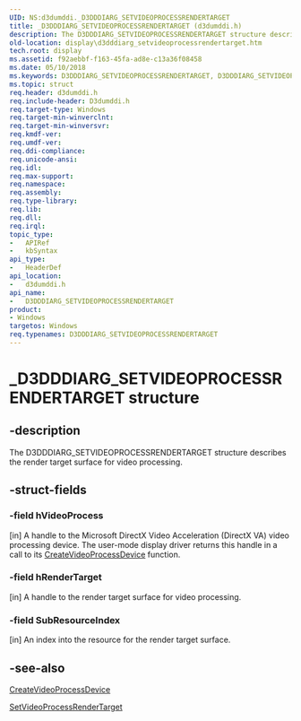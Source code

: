 ```yaml
---
UID: NS:d3dumddi._D3DDDIARG_SETVIDEOPROCESSRENDERTARGET
title: _D3DDDIARG_SETVIDEOPROCESSRENDERTARGET (d3dumddi.h)
description: The D3DDDIARG_SETVIDEOPROCESSRENDERTARGET structure describes the render target surface for video processing.
old-location: display\d3dddiarg_setvideoprocessrendertarget.htm
tech.root: display
ms.assetid: f92aebbf-f163-45fa-ad8e-c13a36f08458
ms.date: 05/10/2018
ms.keywords: D3DDDIARG_SETVIDEOPROCESSRENDERTARGET, D3DDDIARG_SETVIDEOPROCESSRENDERTARGET structure [Display Devices], UMDisplayDriver_param_Structs_8a00fe2d-be28-4577-831f-45fbdcfbbb1d.xml, _D3DDDIARG_SETVIDEOPROCESSRENDERTARGET, d3dumddi/D3DDDIARG_SETVIDEOPROCESSRENDERTARGET, display.d3dddiarg_setvideoprocessrendertarget
ms.topic: struct
req.header: d3dumddi.h
req.include-header: D3dumddi.h
req.target-type: Windows
req.target-min-winverclnt: 
req.target-min-winversvr: 
req.kmdf-ver: 
req.umdf-ver: 
req.ddi-compliance: 
req.unicode-ansi: 
req.idl: 
req.max-support: 
req.namespace: 
req.assembly: 
req.type-library: 
req.lib: 
req.dll: 
req.irql: 
topic_type:
-	APIRef
-	kbSyntax
api_type:
-	HeaderDef
api_location:
-	d3dumddi.h
api_name:
-	D3DDDIARG_SETVIDEOPROCESSRENDERTARGET
product:
- Windows
targetos: Windows
req.typenames: D3DDDIARG_SETVIDEOPROCESSRENDERTARGET
---
```


# _D3DDDIARG_SETVIDEOPROCESSRENDERTARGET structure


## -description


The D3DDDIARG_SETVIDEOPROCESSRENDERTARGET structure describes the render target surface for video processing. 


## -struct-fields




### -field hVideoProcess

[in] A handle to the Microsoft DirectX Video Acceleration (DirectX VA) video processing device. The user-mode display driver returns this handle in a call to its <a href="https://msdn.microsoft.com/3149c7d9-0bf7-4355-8f15-821cf6b92f0a">CreateVideoProcessDevice</a> function.


### -field hRenderTarget

[in] A handle to the render target surface for video processing.


### -field SubResourceIndex

[in] An index into the resource for the render target surface.


## -see-also




<a href="https://msdn.microsoft.com/3149c7d9-0bf7-4355-8f15-821cf6b92f0a">CreateVideoProcessDevice</a>



<a href="https://msdn.microsoft.com/8aa7e23e-f52e-4252-9f22-56ce523f6cba">SetVideoProcessRenderTarget</a>
 

 

